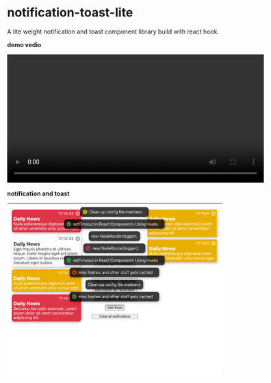 # notification-toast-lite

A lite weight notification and toast component library build with react hook.

**demo vedio**

<video controls="true" style="width:600px; margin:auto">
    <source src="/assets/toast.mp4">
</video>

**notification and toast**

![screen shot of notification and toast](/assets/screenShot.png)
